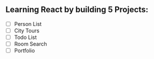 ## Learning React by building 5 Projects:

- [ ] Person List
- [ ] City Tours
- [ ] Todo List
- [ ] Room Search
- [ ] Portfolio
